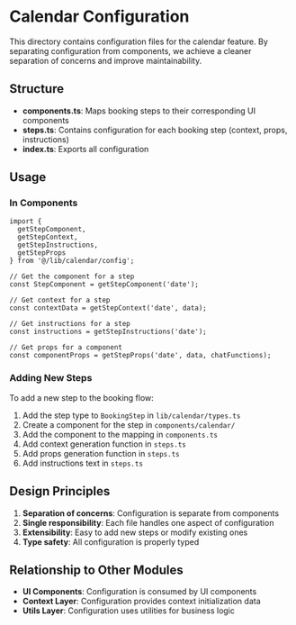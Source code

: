 # Calendar Configuration

This directory contains configuration files for the calendar feature. By separating configuration from components, we achieve a cleaner separation of concerns and improve maintainability.

## Structure

- **components.ts**: Maps booking steps to their corresponding UI components
- **steps.ts**: Contains configuration for each booking step (context, props, instructions)
- **index.ts**: Exports all configuration

## Usage

### In Components

```tsx
import { 
  getStepComponent, 
  getStepContext,
  getStepInstructions,
  getStepProps
} from '@/lib/calendar/config';

// Get the component for a step
const StepComponent = getStepComponent('date');

// Get context for a step
const contextData = getStepContext('date', data);

// Get instructions for a step
const instructions = getStepInstructions('date');

// Get props for a component
const componentProps = getStepProps('date', data, chatFunctions);
```

### Adding New Steps

To add a new step to the booking flow:

1. Add the step type to `BookingStep` in `lib/calendar/types.ts`
2. Create a component for the step in `components/calendar/`
3. Add the component to the mapping in `components.ts`
4. Add context generation function in `steps.ts`
5. Add props generation function in `steps.ts`
6. Add instructions text in `steps.ts`

## Design Principles

1. **Separation of concerns**: Configuration is separate from components
2. **Single responsibility**: Each file handles one aspect of configuration
3. **Extensibility**: Easy to add new steps or modify existing ones
4. **Type safety**: All configuration is properly typed

## Relationship to Other Modules

- **UI Components**: Configuration is consumed by UI components
- **Context Layer**: Configuration provides context initialization data
- **Utils Layer**: Configuration uses utilities for business logic 